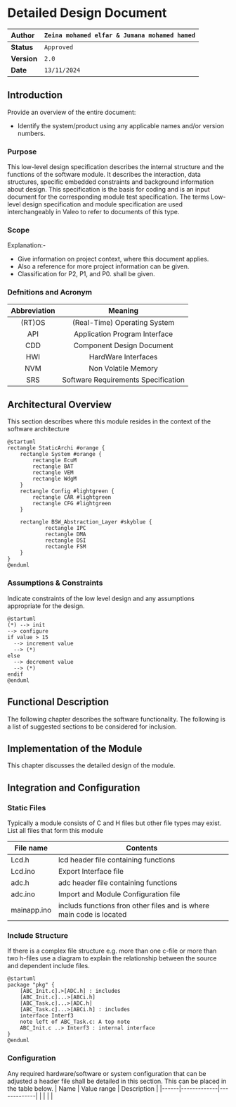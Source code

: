 # Detailed Design Document

| **Author**              | `Zeina mohamed elfar & Jumana mohamed hamed`                                       |
|:------------------------|:-----------------------------------------------------|
| **Status**              | `Approved`                          |
| **Version**             | `2.0`                                                |
| **Date**                | `13/11/2024`                                         |

## Introduction

Provide an overview of the entire document:

* Identify the system/product using any applicable names and/or version numbers.

### Purpose
This low-level design specification describes the internal structure and the functions of the software module. It describes the interaction, data structures, specific embedded constraints and background information about design. This specification is the basis for coding and is an input document for the corresponding module test specification. The terms Low-level design specification and module specification are used interchangeably in Valeo to refer to documents of this type.

### Scope
Explanation:-
* Give information on project context, where this document applies.
* Also a reference for more project information can be given.
* Classification for P2, P1, and P0. shall be given.

### Defnitions and Acronym
| **Abbreviation** |             **Meaning**             |
|:----------------:|:-----------------------------------:|
|      (RT)OS      |    (Real-Time) Operating System     |
|       API        |    Application Program Interface    |
|       CDD        |      Component Design Document      |
|       HWI        |         HardWare Interfaces         |
|       NVM        |         Non Volatile Memory         |
|       SRS        | Software Requirements Specification |

## Architectural Overview

This section describes where this module resides in the context of the software architecture
```plantuml
@startuml
rectangle StaticArchi #orange {
    rectangle System #orange {
        rectangle EcuM
        rectangle BAT
        rectangle VEM
        rectangle WdgM
    }
    rectangle Config #lightgreen {
        rectangle CAR #lightgreen
        rectangle CFG #lightgreen
    }

    rectangle BSW_Abstraction_Layer #skyblue {
            rectangle IPC
            rectangle DMA
            rectangle DSI
            rectangle FSM
    }
}
@enduml

```

### Assumptions & Constraints
Indicate constraints of the low level design and any assumptions appropriate for the design.

```plantuml
@startuml
(*) --> init
--> configure
if value > 15
  --> increment value
  --> (*)
else
  --> decrement value
  --> (*)
endif
@enduml
```

## Functional Description
The following chapter describes the software functionality.  The following is a list of suggested sections to be considered for inclusion.

## Implementation of the Module
This chapter discusses the detailed design of the module.

## Integration and Configuration
### Static Files
Typically a module consists of C and H files but other file types may exist. List all files that form this module

| File name | Contents                             |
|-----------|--------------------------------------|
| Lcd.h     | lcd header file containing functions |
| Lcd.ino   | Export Interface file                |
| adc.h     | adc header file containing functions |
| adc.ino   | Import and Module Configuration file |
|mainapp.ino| includs functions fron other files and is where main code is located |
### Include Structure

If there is a complex file structure e.g. more than one c-file or more than two h-files use a diagram to explain the relationship between the source and dependent include files.

```plantuml
@startuml
package "pkg" {
    [ABC_Init.c].>[ADC.h] : includes
    [ABC_Init.c]...>[ABCi.h]
    [ABC_Task.c]...>[ADC.h]
    [ABC_Task.c]...>[ABCi.h] : includes
    interface Interf3
    note left of ABC_Task.c: A top note
    ABC_Init.c ..> Interf3 : internal interface
}
@enduml
```

### Configuration
Any required hardware/software or system configuration that can be adjusted a header file shall be detailed in this section. This can be placed in the table below.
| Name | Value range | Description |
|------|-------------|-------------|
|      |             |             |
